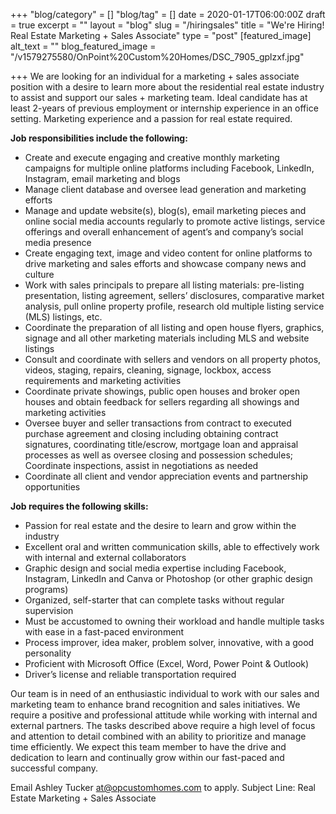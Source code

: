 +++
"blog/category" = []
"blog/tag" = []
date = 2020-01-17T06:00:00Z
draft = true
excerpt = ""
layout = "blog"
slug = "/hiringsales"
title = "We're Hiring! Real Estate Marketing + Sales Associate"
type = "post"
[featured_image]
alt_text = ""
blog_featured_image = "/v1579275580/OnPoint%20Custom%20Homes/DSC_7905_gplzxf.jpg"

+++
We are looking for an individual for a marketing + sales associate position with a desire to learn more about the residential real estate industry to assist and support our sales + marketing team. Ideal candidate has at least 2-years of previous employment or internship experience in an office setting. Marketing experience and a passion for real estate required.

**Job responsibilities include the following:**

* Create and execute engaging and creative monthly marketing campaigns for multiple online platforms including Facebook, LinkedIn, Instagram, email marketing and blogs
* Manage client database and oversee lead generation and marketing efforts
* Manage and update website(s), blog(s), email marketing pieces and online social media accounts regularly to promote active listings, service offerings and overall enhancement of agent’s and company’s social media presence
* Create engaging text, image and video content for online platforms to drive marketing and sales efforts and showcase company news and culture
* Work with sales principals to prepare all listing materials: pre-listing presentation, listing agreement, sellers’ disclosures, comparative market analysis, pull online property profile, research old multiple listing service (MLS) listings, etc.
* Coordinate the preparation of all listing and open house flyers, graphics, signage and all other marketing materials including MLS and website listings
* Consult and coordinate with sellers and vendors on all property photos, videos, staging, repairs, cleaning, signage, lockbox, access requirements and marketing activities
* Coordinate private showings, public open houses and broker open houses and obtain feedback for sellers regarding all showings and marketing activities
* Oversee buyer and seller transactions from contract to executed purchase agreement and closing including obtaining contract signatures, coordinating title/escrow, mortgage loan and appraisal processes as well as oversee closing and possession schedules; Coordinate inspections, assist in negotiations as needed
* Coordinate all client and vendor appreciation events and partnership opportunities

**Job requires the following skills:**

* Passion for real estate and the desire to learn and grow within the industry
* Excellent oral and written communication skills, able to effectively work with internal and external collaborators
* Graphic design and social media expertise including Facebook, Instagram, LinkedIn and Canva or Photoshop (or other graphic design programs)
* Organized, self-starter that can complete tasks without regular supervision
* Must be accustomed to owning their workload and handle multiple tasks with ease in a fast-paced environment
* Process improver, idea maker, problem solver, innovative, with a good personality
* Proficient with Microsoft Office (Excel, Word, Power Point & Outlook)
* Driver’s license and reliable transportation required

Our team is in need of an enthusiastic individual to work with our sales and marketing team to enhance brand recognition and sales initiatives. We require a positive and professional attitude while working with internal and external partners. The tasks described above require a high level of focus and attention to detail combined with an ability to prioritize and manage time efficiently. We expect this team member to have the drive and dedication to learn and continually grow within our fast-paced and successful company.

  
Email Ashley Tucker at@opcustomhomes.com to apply. Subject Line: Real Estate Marketing + Sales Associate